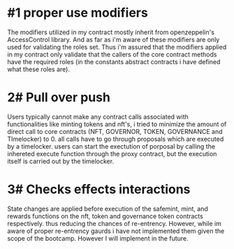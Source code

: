 # #1 proper use modifiers
The modifiers utilized in my contract mostly inherit from openzeppelin's AccessControl library. And as far as i'm aware of these modifiers are only used for validating the roles set. Thus i'm assured that the modifiers applied in my contract only validate that the callers of the core contract methods have the required roles (in the constants abstract contracts i have defined what these roles are).

# 2# Pull over push
Users typically cannot make any contract calls associated with functionalities like minting tokens and nft's, i tried to minimize the amount of direct call to core contracts (NFT, GOVERNOR, TOKEN, GOVERNANCE and TImelocker) to 0. all calls have to go through proposals which are executed by a timelocker. users can start the exectution of porposal by calling the inhereted execute function through the proxy contract, but the execution itself is carried out by the timelocker.

# 3# Checks effects interactions
State changes are applied before execution of the safemint, mint, and rewards functions on the nft, token and governance token contracts respectively. thus reducing the chances of re-entrency. However, while im aware of proper re-entrency gaurds i have not implemented them given the scope of the bootcamp. However I will implement in the future. 
